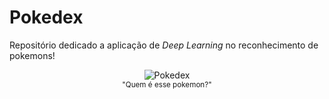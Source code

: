
# Pokedex


Repositório dedicado a aplicação de *Deep Learning* no reconhecimento de pokemons!

<p align="center">
  <img src="https://img.rankedboost.com/wp-content/uploads/2016/07/Pokemon-Go-Pok%C3%A9dex-300x229.png" alt="Pokedex" />
  <br />
  <sub>"Quem é esse pokemon?"</sub>
</p>

  

